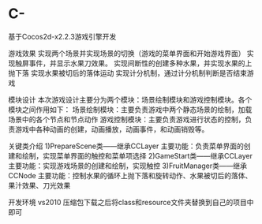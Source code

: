 # C-
基于Cocos2d-x2.2.3游戏引擎开发


游戏效果
实现两个场景并实现场景的切换（游戏的菜单界面和开始游戏界面）
实现触屏事件，并显示水果刀效果。
实现间断性的创建多种水果，并实现水果的上抛下落
实现水果被切后的落体运动
实现计分机制，通过计分机制判断是否结束游戏


模块设计
本次游戏设计主要分为两个模块：场景绘制模块和游戏控制模块。各个模块之间作用如下：
场景绘制模块：主要负责游戏中两个静态场景的绘制，加载场景中的各个节点和节点动作
游戏控制模块：主要负责游戏进行状态的控制，负责游戏中各种动画的创建，动画播放，动画事件，和动画销毁等。

关键类介绍
1)PrepareScene类——继承CCLayer
主要功能：负责菜单界面的创建和绘制，实现菜单界面的触控和菜单项选择
2)GameStart类——继承CCLayer
主要功能：实现游戏场景的创建和绘制，实现触控
3)FruitManager类——继承CCNode
主要功能：控制水果的循环上抛下落和旋转动作、水果被切后的落体、果汁效果、刀光效果

开发环境 vs2010
压缩包下载之后将class和resource文件夹替换到自己的项目中即可
